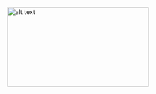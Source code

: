 <img src="[https://url/to/img.png](https://github.com/mrctmgr/GYGY_2023/blob/main/ASP.NET/MovieFlix/ss.PNG)" alt="alt text" width="320" height="180">
